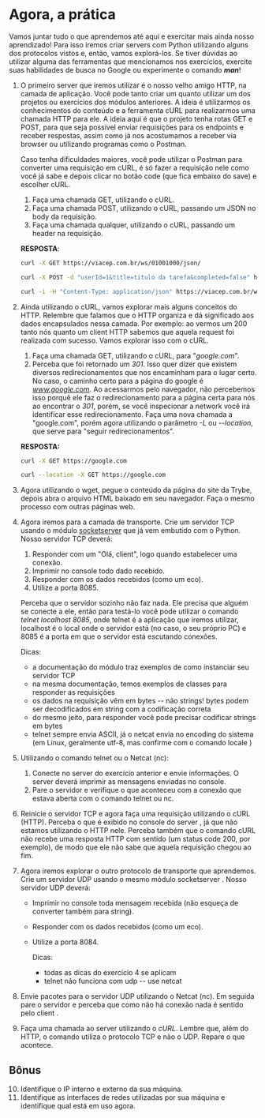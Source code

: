 # Agora, a prática

Vamos juntar tudo o que aprendemos até aqui e exercitar mais ainda nosso aprendizado! Para isso iremos criar servers com Python utilizando alguns dos protocolos vistos e, então, vamos explorá-los. Se tiver dúvidas ao utilizar alguma das ferramentas que mencionamos nos exercícios, exercite suas habilidades de busca no Google ou experimente o comando **_man_**!

1.  O primeiro server que iremos utilizar é o nosso velho amigo HTTP, na camada de aplicação. Você pode tanto criar um quanto utilizar um dos projetos ou exercícios dos módulos anteriores. A ideia é utilizarmos os conhecimentos do conteúdo e a ferramenta cURL para realizarmos uma chamada HTTP para ele. A ideia aqui é que o projeto tenha rotas GET e POST, para que seja possível enviar requisições para os endpoints e receber respostas, assim como já nos acostumamos a receber via browser ou utilizando programas como o Postman.

    Caso tenha dificuldades maiores, você pode utilizar o Postman para converter uma requisição em cURL, é só fazer a requisição nele como você já sabe e depois clicar no botão code (que fica embaixo do save) e escolher cURL.

    1. Faça uma chamada GET, utilizando o cURL.
    2. Faça uma chamada POST, utilizando o cURL, passando um JSON no body da requisição.
    3. Faça uma chamada qualquer, utilizando o cURL, passando um header na requisição.

    **RESPOSTA**:

    ```bash
    curl -X GET https://viacep.com.br/ws/01001000/json/

    curl -X POST -d "userId=1&title=titulo da tarefa&completed=false" https://jsonplaceholder.typicode.com/todos

    curl -i -H "Content-Type: application/json" https://viacep.com.br/ws/01001000/json/
    ```

2.  Ainda utilizando o cURL, vamos explorar mais alguns conceitos do HTTP. Relembre que falamos que o HTTP organiza e dá significado aos dados encapsulados nessa camada. Por exemplo: ao vermos um 200 tanto nós quanto um client HTTP sabemos que aquela request foi realizada com sucesso. Vamos explorar isso com o cURL.

    1. Faça uma chamada GET, utilizando o cURL, para "_google.com_".
    2. Perceba que foi retornado um _301_. Isso quer dizer que existem diversos redirecionamentos que nos encaminham para o lugar certo. No caso, o caminho certo para a página do google é *www.google.com*. Ao acessarmos pelo navegador, não percebemos isso porquê ele faz o redirecionamento para a página certa para nós ao encontrar o _301_, porém, se você inspecionar a network você irá identificar esse redirecionamento. Faça uma nova chamada a "google.com", porém agora utilizando o parâmetro _-L_ ou _--location_, que serve para "seguir redirecionamentos".

    **RESPOSTA:**

    ```bash
    curl -X GET https://google.com

    curl --location -X GET https://google.com
    ```

3.  Agora utilizando o wget, pegue o conteúdo da página do site da Trybe, depois abra o arquivo HTML baixado em seu navegador. Faça o mesmo processo com outras páginas web.

4.  Agora iremos para a camada de transporte. Crie um servidor TCP usando o módulo [socketserver](https://docs.python.org/3/library/socketserver.html) que já vem embutido com o Python. Nosso servidor TCP deverá:

    1. Responder com um "Olá, client", logo quando estabelecer uma conexão.
    2. Imprimir no console todo dado recebido.
    3. Responder com os dados recebidos (como um eco).
    4. Utilize a porta 8085.

    Perceba que o servidor sozinho não faz nada. Ele precisa que alguém se conecte a ele, então para testá-lo você pode utilizar o comando _telnet localhost 8085_, onde telnet é a aplicação que iremos utilizar, localhost é o local onde o servidor está (no caso, o seu próprio PC) e 8085 é a porta em que o servidor está escutando conexões.

    Dicas:

    - a documentação do módulo traz exemplos de como instanciar seu servidor TCP
    - na mesma documentação, temos exemplos de classes para responder as requisições
    - os dados na requisição vêm em bytes -- não strings! bytes podem ser decodificados em string com a codificação correta
    - do mesmo jeito, para responder você pode precisar codificar strings em bytes
    - telnet sempre envia ASCII, já o netcat envia no encoding do sistema (em Linux, geralmente utf-8, mas confirme com o comando locale )

5.  Utilizando o comando telnet ou o Netcat (nc):
    1. Conecte no server do exercício anterior e envie informações. O server deverá imprimir as mensagens enviadas no console.
    2. Pare o servidor e verifique o que aconteceu com a conexão que estava aberta com o comando telnet ou nc.
6.  Reinicie o servidor TCP e agora faça uma requisição utilizando o cURL (HTTP). Perceba o que é exibido no console do server , já que não estamos utilizando o HTTP nele. Perceba também que o comando cURL não recebe uma resposta HTTP com sentido (um status code 200, por exemplo), de modo que ele não sabe que aquela requisição chegou ao fim.
7.  Agora iremos explorar o outro protocolo de transporte que aprendemos. Crie um servidor UDP usando o mesmo módulo socketserver . Nosso servidor UDP deverá:

    - Imprimir no console toda mensagem recebida (não esqueça de converter também para string).
    - Responder com os dados recebidos (como um eco).
    - Utilize a porta 8084.

      Dicas:

      - todas as dicas do exercício 4 se aplicam
      - telnet não funciona com udp -- use netcat

8.  Envie pacotes para o servidor UDP utilizando o Netcat (nc). Em seguida pare o servidor e perceba que como não há conexão nada é sentido pelo client .
9.  Faça uma chamada ao server utilizando o _cURL_. Lembre que, além do HTTP, o comando utiliza o protocolo TCP e não o UDP. Repare o que acontece.

## Bônus

10. Identifique o IP interno e externo da sua máquina.
11. Identifique as interfaces de redes utilizadas por sua máquina e identifique qual está em uso agora.
